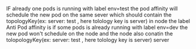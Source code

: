 IF already one pods is running with label env=test the pod affinity will schedule the new pod on the same sever
which should contain the topologyKey(ex: server: test , here tolology key is server) in node the label 
Anti Pod affinity is if some pods is already running with label env=dev the new pod won't schedule on the node 
and the node also conatin the tolopologyKey(ex: server: test , here tolology key is server) server 
